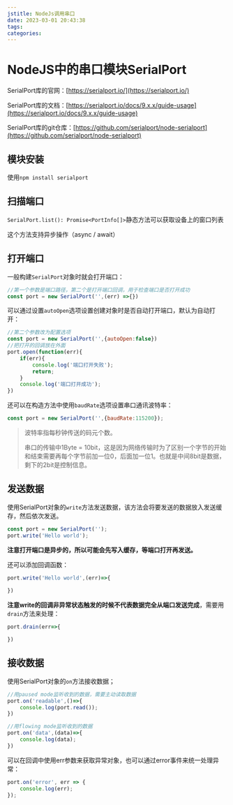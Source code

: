 ```yaml
---
jstitle: NodeJs调用串口
date: 2023-03-01 20:43:38
tags:
categories:
---
```


# NodeJS中的串口模块SerialPort

SerialPort库的官网：[https://serialport.io/](https://serialport.io/)

SerialPort库的文档：[https://serialport.io/docs/9.x.x/guide-usage](https://serialport.io/docs/9.x.x/guide-usage)

SerialPort库的git仓库：[https://github.com/serialport/node-serialport](https://github.com/serialport/node-serialport)

## 模块安装

使用`npm install serialport`

## 扫描端口

`SerialPort.list(): Promise<PortInfo[]>`静态方法可以获取设备上的窗口列表

这个方法支持异步操作（async / await）

## 打开端口

一般构建`SerialPort`对象时就会打开端口：

```js
//第一个参数是端口路径，第二个是打开端口回调，用于检查端口是否打开成功
const port = new SerialPort('',(err) =>{})
```

可以通过设置`autoOpen`选项设置创建对象时是否自动打开端口，默认为自动打开：

```js
//第二个参数改为配置选项
const port = new SerialPort('',{autoOpen:false})
//把打开的回调放在外面
port.open(function(err){
    if(err){
        console.log('端口打开失败');
        return;
    }
    console.log('端口打开成功');
})
```

还可以在构造方法中使用`baudRate`选项设置串口通讯波特率：

```js
const port = new SerialPort('',{baudRate:115200});
```

> 波特率指每秒钟传送的码元个数。
>
> 串口的传输中1Byte = 10bit，这是因为网络传输时为了区别一个字节的开始和结束需要再每个字节前加一位0，后面加一位1。也就是中间8bit是数据，剩下的2bit是控制信息。

## 发送数据

使用SerialPort对象的`write`方法发送数据，该方法会将要发送的数据放入发送缓存，然后依次发送。

```js
const port = new SerialPort('');
port.write('Hello world');
```

**注意打开端口是异步的，所以可能会先写入缓存，等端口打开再发送。**

还可以添加回调函数：

```js
port.write('Hello world',(err)=>{
	
})
```

**注意write的回调非异常状态触发的时候不代表数据完全从端口发送完成**，需要用`drain`方法来处理：

```js
port.drain(err=>{

})
```

## 接收数据

使用SerialPort对象的`on`方法接收数据；

```js
//用paused mode监听收到的数据，需要主动读取数据
port.on('readable',()=>{
	console.log(port.read());
})

//用flowing mode监听收到的数据
port.on('data',(data)=>{
    console.log(data);
})
```

可以在回调中使用err参数来获取异常对象，也可以通过error事件来统一处理异常：

```js
port.on('error', err => {
    console.log(err);
});
```

